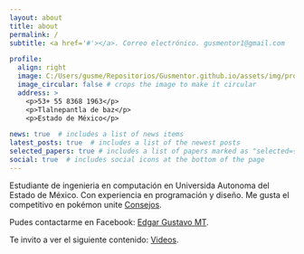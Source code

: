 ```yaml
---
layout: about
title: about
permalink: /
subtitle: <a href='#'></a>. Correo electrónico. gusmentor1@gmail.com 

profile:
  align: right
  image: C:/Users/gusme/Repositorios/Gusmentor.github.io/assets/img/prof_pic.jpg
  image_circular: false # crops the image to make it circular
  address: >
    <p>53+ 55 8368 1963</p>
    <p>Tlalnepantla de baz</p>
    <p>Estado de México</p>

news: true  # includes a list of news items
latest_posts: true  # includes a list of the newest posts
selected_papers: true # includes a list of papers marked as "selected={true}"
social: true  # includes social icons at the bottom of the page
---
```


Estudiante de ingenieria en computación en Universida Autonoma del Estado de México. Con experiencia en programación y diseño. Me gusta el competitivo en pokémon unite [Consejos](https://www.reddit.com/r/videogames/comments/ossmva/pokemon_unite_consejos_para_ganar_partidas_guia/). 


Pudes contactarme en Facebook: [Edgar Gustavo MT](https://www.facebook.com/edgargustavo.mendiolatorres/).  

Te invito a ver el siguiente contenido: [Videos](https://www.youtube.com/channel/UCcUmfrbGdhpYVSBQcHIBSVA).
